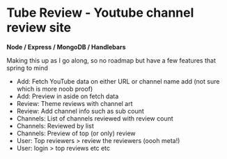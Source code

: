 # Tube Review - Youtube channel review site

**Node / Express / MongoDB / Handlebars**

Making this up as I go along, so no roadmap but have a few features that spring to mind

- Add: Fetch YouTube data on either URL or channel name add (not sure which is more noob proof)
- Add: Preview in aside on fetch data
- Review: Theme reviews with channel art
- Review: Add channel info such as sub count
- Channels: List of channels reviewed with review count
- Channels: Reviewed by list
- Channels: Preview of top (or only) review
- User: Top reviewers > review the reviewers (oooh meta!)
- User: login > top reviews etc etc
